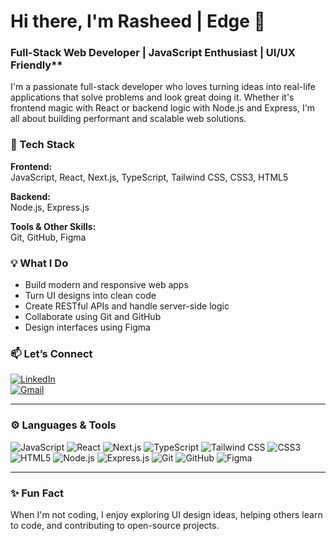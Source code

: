 <!-- <h1 align="left"> <img src="https://readme-typing-svg.herokuapp.com/?font=Righteous&size=35&center=true&vCenter=true&width=500&height=70&duration=4000&lines=Hi+There!;I'm+Rasheed+|+Edge 👋;" />
</h1> -->
# Hi there, I'm Rasheed | Edge 👋  

### Full-Stack Web Developer | JavaScript Enthusiast | UI/UX Friendly**

I'm a passionate full-stack developer who loves turning ideas into real-life applications that solve problems and look great doing it. Whether it's frontend magic with React or backend logic with Node.js and Express, I'm all about building performant and scalable web solutions.

### 🚀 Tech Stack
**Frontend:**  
JavaScript, React, Next.js, TypeScript, Tailwind CSS, CSS3, HTML5  

**Backend:**  
Node.js, Express.js  

**Tools & Other Skills:**  
Git, GitHub, Figma

### 💡 What I Do
- Build modern and responsive web apps
- Turn UI designs into clean code
- Create RESTful APIs and handle server-side logic
- Collaborate using Git and GitHub
- Design interfaces using Figma

### 📫 Let’s Connect
[![LinkedIn](https://img.shields.io/badge/-LinkedIn-blue?logo=linkedin)](https://linkedin.com/in/rasheed-shodiya)  
[![Gmail](https://img.shields.io/badge/-Gmail-red?logo=gmail)](mailto:shodiyarasheed100@gmail.com)  
<!-- [![Portfolio](https://img.shields.io/badge/-Portfolio-orange?logo=firefox)](https://yourportfolio.com) -->

---

### ⚙️ Languages & Tools
![JavaScript](https://img.shields.io/badge/-JavaScript-black?logo=javascript)
![React](https://img.shields.io/badge/-React-black?logo=react)
![Next.js](https://img.shields.io/badge/-Next.js-black?logo=next.js)
![TypeScript](https://img.shields.io/badge/-TypeScript-black?logo=typescript)
![Tailwind CSS](https://img.shields.io/badge/-Tailwind_CSS-black?logo=tailwind-css)
![CSS3](https://img.shields.io/badge/-CSS3-black?logo=css3)
![HTML5](https://img.shields.io/badge/-HTML5-black?logo=html5)
![Node.js](https://img.shields.io/badge/-Node.js-black?logo=node.js)
![Express.js](https://img.shields.io/badge/-Express.js-black?logo=express)
![Git](https://img.shields.io/badge/-Git-black?logo=git)
![GitHub](https://img.shields.io/badge/-GitHub-black?logo=github)
![Figma](https://img.shields.io/badge/-Figma-black?logo=figma)

---

### ✨ Fun Fact
When I'm not coding, I enjoy exploring UI design ideas, helping others learn to code, and contributing to open-source projects.

